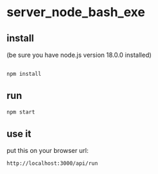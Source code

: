 # server_node_bash_exe

## install

(be sure you have node.js version 18.0.0 installed)

```bash

npm install

```


## run

```bash
npm start
```


## use it

put this on your browser url:

```bash
http://localhost:3000/api/run
```
